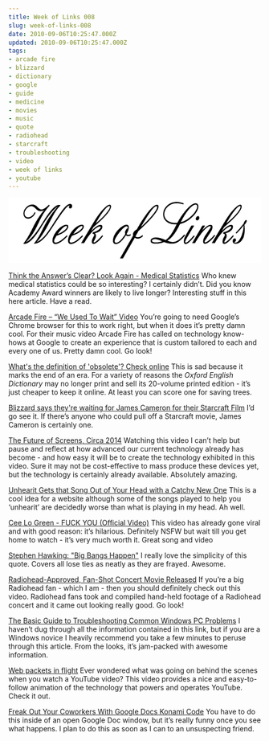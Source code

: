 ```yaml
---
title: Week of Links 008
slug: week-of-links-008
date: 2010-09-06T10:25:47.000Z
updated: 2010-09-06T10:25:47.000Z
tags:
- arcade fire
- blizzard
- dictionary
- google
- guide
- medicine
- movies
- music
- quote
- radiohead
- starcraft
- troubleshooting
- video
- week of links
- youtube
---
```


<a href="http://blog.harrywolff.com/2010/09/week-of-links-008/"><img class="aligncenter size-full wp-image-593" title="Week of Links" src="/images/posts/2010/07/weekOfLinks.png" alt="" width="640" height="130" /></a>
<!--more-->

<a href="http://www.nytimes.com/2010/08/31/science/31profile.html?_r=1" target="_blank">Think the Answer’s Clear? Look Again - Medical Statistics</a>
Who knew medical statistics could be so interesting?  I certainly didn’t.  Did you know Academy Award winners are likely to live longer?  Interesting stuff in this here article.  Have a read.

<a href="http://stereogum.com/486932/arcade-fire-we-used-to-wait-video/news/" target="_blank">Arcade Fire – “We Used To Wait” Video</a>
You’re going to need Google’s Chrome browser for this to work right, but when it does it’s pretty damn cool.  For their music video Arcade Fire has called on technology know-hows at Google to create an experience that is custom tailored to each and every one of us.  Pretty damn cool.  Go look!

<a href="http://www.smh.com.au/technology/whats-the-definition-of-obsolete-check-online-20100830-147bv.html" target="_blank">What's the definition of 'obsolete'? Check online</a>
This is sad because it marks the end of an era.  For a variety of reasons the <em>Oxford English Dictionary</em> may no longer print and sell its 20-volume printed edition - it’s just cheaper to keep it online.  At least you can score one for saving trees.

<a href="http://www.joblo.com/index.php?id=33674" target="_blank">Blizzard says they're waiting for James Cameron for their Starcraft Film</a>
I’d go see it.  If there’s anyone who could pull off a Starcraft movie, James Cameron is certainly one.

<a href="http://gizmodo.com/5627530/the-future-of-screens-circa-2014" target="_blank">The Future of Screens, Circa 2014</a>
Watching this video I can’t help but pause and reflect at how advanced our current technology already has become - and how easy it will be to create the technology exhibited in this video.  Sure it may not be cost-effective to mass produce these devices yet, but the technology is certainly already available.  Absolutely amazing.

<a href="http://lifehacker.com/5627456/unhearit-gets-that-song-out-of-your-head-with-a-catchy-new-one" target="_blank">Unhearit Gets that Song Out of Your Head with a Catchy New One</a>
This is a cool idea for a website although some of the songs played to help you ‘unhearit’ are decidedly worse than what is playing in my head.  Ah well.

<a href="http://www.youtube.com/watch?v=pc0mxOXbWIU" target="_blank">Cee Lo Green - FUCK YOU (Official Video)</a>
This video has already gone viral and with good reason: it’s hilarious.  Definitely NSFW but wait till you get home to watch - it’s very much worth it.  Great song and video

<a href="http://gizmodo.com/5628375/stephen-hawking-big-bangs-happen" target="_blank">Stephen Hawking: "Big Bangs Happen"</a>
I really love the simplicity of this quote.  Covers all lose ties as neatly as they are frayed.  Awesome.

<a href="http://pitchfork.com/news/39935-radiohead-approved-fan-shot-concert-movie-released/" target="_blank">Radiohead-Approved, Fan-Shot Concert Movie Released</a>
If you’re a big Radiohead fan - which I am - then you should definitely check out this video.  Radiohead fans took and compiled hand-held footage of a Radiohead concert and it came out looking really good.  Go look!

<a href="http://lifehacker.com/5628396/the-basic-guide-to-troubleshooting-common-windows-pc-problems" target="_blank">The Basic Guide to Troubleshooting Common Windows PC Problems</a>
I haven’t dug through all the information contained in this link, but if you are a Windows novice I heavily recommend you take a few minutes to peruse through this article.  From the looks, it’s jam-packed with awesome information.

<a href="http://kottke.org/10/09/web-packets-in-flight" target="_blank">Web packets in flight</a>
Ever wondered what was going on behind the scenes when you watch a YouTube video?  This video provides a nice and easy-to-follow animation of the technology that powers and operates YouTube.  Check it out.

<a href="http://gizmodo.com/5629532/freak-out-your-coworkers-with-google-docs-konami-code" target="_blank">Freak Out Your Coworkers With Google Docs Konami Code</a>
You have to do this inside of an open Google Doc window, but it’s really funny once you see what happens.  I plan to do this as soon as I can to an unsuspecting friend.
